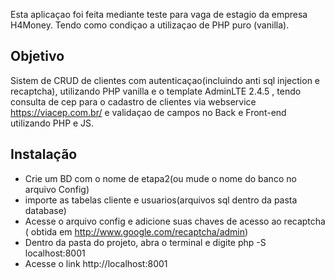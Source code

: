 Esta aplicaçao foi feita mediante teste para vaga de estagio da empresa H4Money.
Tendo como condiçao a utilizaçao de PHP puro (vanilla).

## Objetivo

Sistem de CRUD de clientes com autenticaçao(incluindo anti sql injection e recaptcha), utilizando PHP vanilla e o template AdminLTE 2.4.5 , tendo consulta de cep para o cadastro de clientes via webservice https://viacep.com.br/ e validaçao de campos no Back e Front-end utilizando PHP e JS.

## Instalação 

* Crie um BD com o nome de etapa2(ou mude o nome do banco no arquivo Config)
* importe as tabelas cliente e usuarios(arquivos sql dentro da pasta database)
* Acesse o arquivo config e adicione suas chaves de acesso ao recaptcha ( obtida em http://www.google.com/recaptcha/admin) 
* Dentro da pasta do projeto, abra o terminal e digite php -S localhost:8001
* Acesse o link http://localhost:8001
